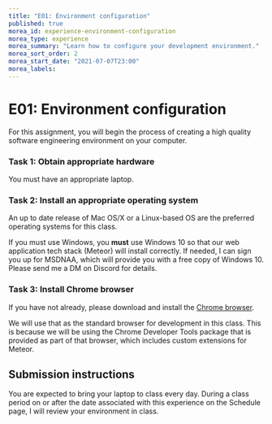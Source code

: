 ```yaml
---
title: "E01: Environment configuration"
published: true
morea_id: experience-environment-configuration
morea_type: experience
morea_summary: "Learn how to configure your development environment."
morea_sort_order: 2
morea_start_date: "2021-07-07T23:00"
morea_labels:
---
```


# E01: Environment configuration

For this assignment, you will begin the process of creating a high quality
software engineering environment on your computer.


### Task 1: Obtain appropriate hardware

You must have an appropriate laptop.

### Task 2: Install an appropriate operating system

An up to date release of Mac OS/X or a Linux-based OS are the preferred operating systems for this class.

If you must use Windows, you **must** use Windows 10 so that our web application tech stack (Meteor) will install correctly. If needed, I can sign you up for MSDNAA, which will provide you with a free copy of Windows 10. Please send me a DM on Discord for details.

### Task 3: Install Chrome browser

If you have not already, please download and install the [Chrome browser](https://www.google.com/chrome/browser/desktop/index.html).

We will use that as the standard browser for development in this class. This is because we will be using the Chrome Developer Tools package that is provided as part of that browser, which includes custom extensions for Meteor.


## Submission instructions

You are expected to bring your laptop to class every day. During a class period on or after the date associated with this experience on the Schedule page, I will review your environment in class.




